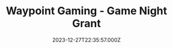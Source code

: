 ---
title: "Waypoint Gaming - Game Night Grant"
date: 2023-12-27T22:35:57.000Z
externalUrl: "https://arbitrum.questbook.app/dashboard/?grantId=0xbf93fc6825b5e9ba9a3d7fcf3d14cdfcf3b4c734&proposalId=0x628&chainId=10"
description: "Waypoint Gaming Game Night Proposal,,Introduction,Waypoint Gaming, spearheaded by founder Spike, is an emerging game discovery community dedicated to creating a welcoming and enjoyable environment for"
askBy: Adam Spike" Rivera"
fundingAsk: "3500"
type: "Grant"
---